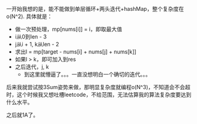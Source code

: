 一开始我想的是，能不能做到单层循环+两头迭代+hashMap，整个复杂度在o(N^2).
具体就是：

* 做一次预处理，mp[nums[i]] = i，即取最大值
* i从0到len - 3
* j从i + 1, k从len - 2
* 求出l = mp[target - nums[i] + nums[j] + nums[k]]
* 如果l > k，即可加入到res
* 之后迭代，j, k
    * 到这里就懵逼了。。。一直没想明白一个确切的迭代。。。

后来我就尝试按3Sum姿势来做，那明显复杂度就编程o(N^3)，不知道会不会超时，这个时候我又想吐槽leetcode，不给范围，无法估算我的算法复杂度要达到什么水平。

之后就1A了。



